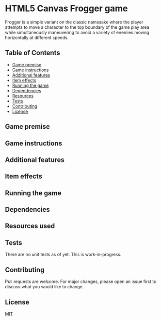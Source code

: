 
# HTML5 Canvas Frogger game 

Frogger is a simple variant on the classic namesake where the player attempts to move a character to the top boundary of the game play area while simultaneously maneuvering to avoid a variety of enemies moving horizontally at different speeds.

## Table of Contents

- [Game premise](#Game-premise)
- [Game instructions](#Game-instructions)
- [Additional features](#Additional-features)
- [Item effects](#Item-effects)
- [Running the game](#Running-the-game)
- [Dependencies](#Dependencies)
- [Resources](#Resources-used)
- [Tests](#Tests)
- [Contributing](#Contributing)
- [License](#License)


## Game premise



## Game instructions



## Additional features



## Item effects


## Running the game



## Dependencies



## Resources used





## Tests
There are no unit tests as of yet. This is work-in-progress.

## Contributing
Pull requests are welcome. For major changes, please open an issue first to discuss what you would like to change.


## License
[MIT](https://choosealicense.com/licenses/mit/)